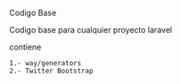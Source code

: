 Codigo Base

Codigo base para cualquier proyecto laravel

contiene

	1.- way/generators
	2.- Twitter Bootstrap